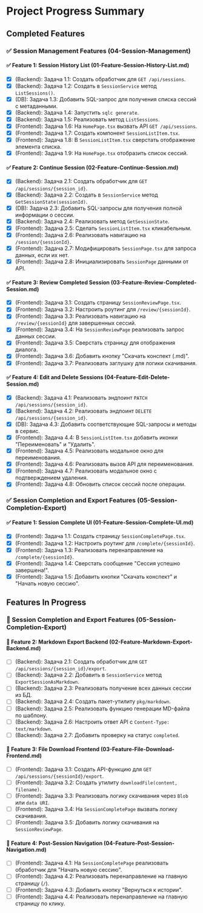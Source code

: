 # Project Progress Summary

## Completed Features

### ✅ Session Management Features (04-Session-Management)

#### ✅ Feature 1: Session History List (01-Feature-Session-History-List.md)
- [x] (Backend): Задача 1.1: Создать обработчик для `GET /api/sessions`.
- [x] (Backend): Задача 1.2: Создать в `SessionService` метод `ListSessions()`.
- [x] (DB): Задача 1.3: Добавить SQL-запрос для получения списка сессий с метаданными.
- [x] (Backend): Задача 1.4: Запустить `sqlc generate`.
- [x] (Backend): Задача 1.5: Реализовать метод `ListSessions`.
- [x] (Frontend): Задача 1.6: На `HomePage.tsx` вызвать API `GET /api/sessions`.
- [x] (Frontend): Задача 1.7: Создать компонент `SessionListItem.tsx`.
- [x] (Frontend): Задача 1.8: В `SessionListItem.tsx` сверстать отображение элемента списка.
- [x] (Frontend): Задача 1.9: На `HomePage.tsx` отобразить список сессий.

#### ✅ Feature 2: Continue Session (02-Feature-Continue-Session.md)
- [x] (Backend): Задача 2.1: Создать обработчик для `GET /api/sessions/{session_id}`.
- [x] (Backend): Задача 2.2: Создать в `SessionService` метод `GetSessionState(sessionId)`.
- [x] (DB): Задача 2.3: Добавить SQL-запросы для получения полной информации о сессии.
- [x] (Backend): Задача 2.4: Реализовать метод `GetSessionState`.
- [x] (Frontend): Задача 2.5: Сделать `SessionListItem.tsx` кликабельным.
- [x] (Frontend): Задача 2.6: Реализовать навигацию на `/session/{sessionId}`.
- [x] (Frontend): Задача 2.7: Модифицировать `SessionPage.tsx` для запроса данных, если их нет.
- [x] (Frontend): Задача 2.8: Инициализировать `SessionPage` данными от API.

#### ✅ Feature 3: Review Completed Session (03-Feature-Review-Completed-Session.md)
- [x] (Frontend): Задача 3.1: Создать страницу `SessionReviewPage.tsx`.
- [x] (Frontend): Задача 3.2: Настроить роутинг для `/review/{sessionId}`.
- [x] (Frontend): Задача 3.3: Реализовать навигацию на `/review/{sessionId}` для завершенных сессий.
- [x] (Frontend): Задача 3.4: На `SessionReviewPage` реализовать запрос данных сессии.
- [x] (Frontend): Задача 3.5: Сверстать страницу для отображения диалога.
- [x] (Frontend): Задача 3.6: Добавить кнопку "Скачать конспект (.md)".
- [x] (Frontend): Задача 3.7: Реализовать заглушку для логики скачивания.

#### ✅ Feature 4: Edit and Delete Sessions (04-Feature-Edit-Delete-Session.md)
- [x] (Backend): Задача 4.1: Реализовать эндпоинт `PATCH /api/sessions/{session_id}`.
- [x] (Backend): Задача 4.2: Реализовать эндпоинт `DELETE /api/sessions/{session_id}`.
- [x] (DB): Задача 4.3: Добавить соответствующие SQL-запросы и методы в сервис.
- [x] (Frontend): Задача 4.4: В `SessionListItem.tsx` добавить иконки "Переименовать" и "Удалить".
- [x] (Frontend): Задача 4.5: Реализовать модальное окно для переименования.
- [x] (Frontend): Задача 4.6: Реализовать вызов API для переименования.
- [x] (Frontend): Задача 4.7: Реализовать модальное окно с подтверждением удаления.
- [x] (Frontend): Задача 4.8: Обновить список сессий после операции.

### ✅ Session Completion and Export Features (05-Session-Completion-Export)

#### ✅ Feature 1: Session Complete UI (01-Feature-Session-Complete-UI.md)
- [x] (Frontend): Задача 1.1: Создать страницу `SessionCompletePage.tsx`.
- [x] (Frontend): Задача 1.2: Настроить роутинг для `/complete/{sessionId}`.
- [x] (Frontend): Задача 1.3: Реализовать перенаправление на `/complete/{sessionId}`.
- [x] (Frontend): Задача 1.4: Сверстать сообщение "Сессия успешно завершена!".
- [x] (Frontend): Задача 1.5: Добавить кнопки "Скачать конспект" и "Начать новую сессию".

## Features In Progress

### 🔄 Session Completion and Export Features (05-Session-Completion-Export)

#### 🔄 Feature 2: Markdown Export Backend (02-Feature-Markdown-Export-Backend.md)
- [ ] (Backend): Задача 2.1: Создать обработчик для `GET /api/sessions/{session_id}/export`.
- [ ] (Backend): Задача 2.2: Добавить в `SessionService` метод `ExportSessionAsMarkdown`.
- [ ] (Backend): Задача 2.3: Реализовать получение всех данных сессии из БД.
- [ ] (Backend): Задача 2.4: Создать пакет-утилиту `pkg/markdown`.
- [ ] (Backend): Задача 2.5: Реализовать функцию генерации MD-файла по шаблону.
- [ ] (Backend): Задача 2.6: Настроить ответ API с `Content-Type: text/markdown`.
- [ ] (Backend): Задача 2.7: Добавить проверку на статус `completed`.

#### 🔄 Feature 3: File Download Frontend (03-Feature-File-Download-Frontend.md)
- [ ] (Frontend): Задача 3.1: Создать API-функцию для `GET /api/sessions/{sessionId}/export`.
- [ ] (Frontend): Задача 3.2: Создать утилиту `downloadFile(content, filename)`.
- [ ] (Frontend): Задача 3.3: Реализовать логику скачивания через `Blob` или `data URI`.
- [ ] (Frontend): Задача 3.4: На `SessionCompletePage` вызвать логику скачивания.
- [ ] (Frontend): Задача 3.5: Добавить логику скачивания на `SessionReviewPage`.

#### 🔄 Feature 4: Post-Session Navigation (04-Feature-Post-Session-Navigation.md)
- [ ] (Frontend): Задача 4.1: На `SessionCompletePage` реализовать обработчик для "Начать новую сессию".
- [ ] (Frontend): Задача 4.2: Реализовать перенаправление на главную страницу (`/`).
- [ ] (Frontend): Задача 4.3: Добавить кнопку "Вернуться к истории".
- [ ] (Frontend): Задача 4.4: Реализовать перенаправление на главную страницу по клику.